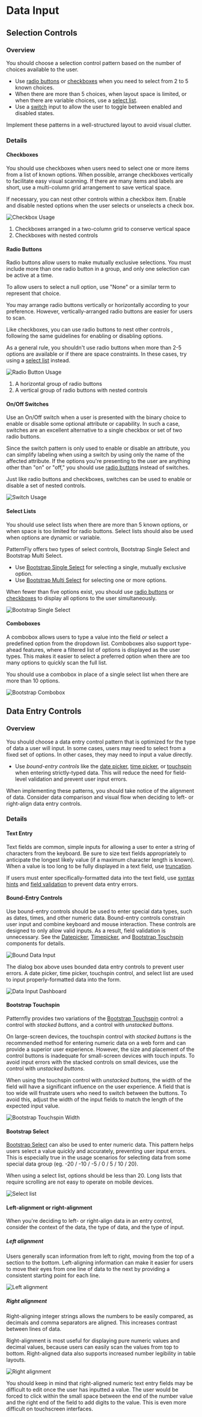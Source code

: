 # Data Input

## Selection Controls

### Overview
You should choose a selection control pattern based on the number of choices available to the user.
* Use [radio buttons](#radio-buttons) or [checkboxes](#checkboxes) when you need to select from 2 to 5 known choices.
* When there are more than 5 choices, when layout space is limited, or when there are variable choices, use a [select list](#select-lists).
* Use a [switch](#switch) input to allow the user to toggle between enabled and disabled states.

Implement these patterns in a well-structured layout to avoid visual clutter.

### Details

#### Checkboxes
You should use checkboxes when users need to select one or more items from a list of known options. When possible, arrange checkboxes vertically to facilitate easy visual scanning. If there are many items and labels are short, use a multi-column grid arrangement to save vertical space.

If necessary, you can nest other controls within a checkbox item. Enable and disable nested options when the user selects or unselects a check box.

![Checkbox Usage](img/data-input-checkboxes.png)
1. Checkboxes arranged in a two-column grid to conserve vertical space
2. Checkboxes with nested controls

#### Radio Buttons
Radio buttons allow users to make mutually exclusive selections. You must include more than one radio button in a group, and only one selection can be active at a time.

To allow users to select a null option, use "None" or a similar term to represent that choice.

You may arrange radio buttons vertically or horizontally according to your preference. However, vertically-arranged radio buttons are easier for users to scan.

Like checkboxes, you can use radio buttons to nest other controls , following the same guidelines for enabling or disabling options.

As a general rule, you shouldn't use radio buttons when more than 2-5 options are available or if there are space constraints. In these cases, try using a [select list](#select-lists) instead.

![Radio Button Usage](img/data-input-radio-buttons.png)
1. A horizontal group of radio buttons
2. A vertical group of radio buttons with nested controls

#### On/Off Switches
Use an On/Off switch when a user is presented with the binary choice to enable or disable some optional attribute or capability. In such a case, switches are an excellent alternative to a single checkbox or set of two radio buttons.

Since the switch pattern is only used to enable or disable an attribute, you can simplify labeling when using a switch by using only the name of the affected attribute. If the options you're presenting to the user are anything other than "on" or "off," you should use [radio buttons](#radio-buttons) instead of switches.

Just like radio buttons and checkboxes, switches can be used to enable or disable a set of nested controls.

![Switch Usage](img/data-input-switch.png)


#### Select Lists
You should use select lists when there are more than 5 known options, or when space is too limited for radio buttons. Select lists should also be used when options are dynamic or variable.

PatternFly offers two types of select controls, Bootstrap Single Select and Bootstrap Multi Select.
* Use [Bootstrap Single Select](#bootstrap-single-multi-select) for selecting a single, mutually exclusive option.
* Use [Bootstrap Multi Select](#bootstrap-single-multi-select) for selecting one or more options.

When fewer than five options exist, you should use [radio buttons](#radio-buttons) or [checkboxes](#checkboxes) to display all options to the user simultaneously.

![Bootstrap Single Select](img/bootstrap-single-multi-select.png)

#### Comboboxes
A combobox allows users to type a value into the field *or* select a predefined option from the dropdown list. Comboboxes also support type-ahead features, where a filtered list of options is displayed as the user types. This makes it easier to select a preferred option when there are too many options to quickly scan the full list.

You should use a combobox in place of a single select list when there are more than 10 options.

![Bootstrap Combobox](img/bootstrap-combobox.png)


## Data Entry Controls
### Overview

You should choose a data entry control pattern that is optimized for the type of data a user will input. In some cases, users may need to select from a fixed set of options. In other cases, they may need to input a value directly.
* Use *bound-entry controls* like the [date picker](#date-picker), [time picker](#time-picker), or [touchspin](#touchspin) when entering strictly-typed data. This will reduce the need for field-level validation and prevent user input errors.

When implementing these patterns, you should take notice of the alignment of data. Consider data comparison and visual flow when deciding to left- or right-align data entry controls.

### Details

#### Text Entry
Text fields are common, simple inputs for allowing a user to enter a string of characters from the keyboard. Be sure to size text fields appropriately to anticipate the longest likely value (if a maximum character length is known). When a value is too long to be fully displayed in a text field, use [truncation](http://www.patternfly.org/styles/terminology-and-wording/#_).

If users must enter specifically-formatted data into the text field, use [syntax hints](#syntax-hints) and [field validation](#field-validation) to prevent data entry errors.

#### Bound-Entry Controls
Use bound-entry controls should be used to enter special data types, such as dates, times, and other numeric data. Bound-entry controls constrain user input and combine keyboard and mouse interaction. These controls are designed to only allow valid inputs. As a result, field validation is unnecessary. See the [Datepicker](http://www.patternfly.org/pattern-library/forms-and-controls/datepicker/), [Timepicker](http://www.patternfly.org/pattern-library/forms-and-controls/timepicker/), and [Bootstrap Touchspin](http://www.patternfly.org/pattern-library/widgets/#bootstrap-touchspin) components for details.

![Bound Data Input](img/data-input-bound-controls.png)

The dialog box above uses bounded data entry controls to prevent user errors. A date picker, time picker, touchspin control, and select list are used to input properly-formatted data into the form.

![Data Input Dashboard](img/data-input-dashboard.png)

#### Bootstrap Touchspin
Patternfly provides two variations of the [Bootstrap Touchspin](http://www.patternfly.org/pattern-library/widgets/#bootstrap-touchspin) control: a control with *stacked buttons*, and a control with *unstacked buttons*.

On large-screen devices, the touchspin control with *stacked buttons* is the recommended method for entering numeric data on a web form and can provide a superior user experience. However, the size and placement of the control buttons is inadequate for small-screen devices with touch inputs. To avoid input errors with the stacked controls on small devices, use the control with *unstacked buttons*.

When using the touchspin control with *unstacked buttons*, the width of the field will have a significant influence on the user experience. A field that is too wide will frustrate users who need to switch between the buttons. To avoid this, adjust the width of the input fields to match the length of the expected input value.

![Bootstrap Touchspin Width](img/data-input-bootstrap-touchspin-width.png)

#### Bootstrap Select
[Bootstrap Select]( http://www.patternfly.org/pattern-library/widgets/#bootstrap-select) can also be used to enter numeric data. This pattern helps users select a value quickly and accurately, preventing user input errors. This is especially true in the usage scenarios for selecting data from some special data group (eg. -20 / -10 / -5 / 0 / 5 / 10 / 20).

When using a select list, options should be less than 20. Long lists that require scrolling are not easy to operate on mobile devices.

![Select list](img/data-input-select-list.png)

#### Left-alignment or right-alignment
When you're deciding to left- or right-align data in an entry control, consider the context of the data, the type of data, and the type of input.

##### Left alignment
Users generally scan information from left to right, moving from the top of a section to the bottom. Left-aligning information can make it easier for users to move their eyes from one line of data to the next by providing a consistent starting point for each line.

![Left alignment](img/left-alignment.png)

##### Right alignment
Right-aligning integer strings allows the numbers to be easily compared, as decimals and comma separators are aligned. This increases contrast between lines of data.

Right-alignment is most useful for displaying pure numeric values and decimal values, because users can easily scan the values from top to bottom. Right-aligned data also supports increased number legibility in table layouts.

![Right alignment](img/right-alignment.png)

You should keep in mind that right-aligned numeric text entry fields may be difficult to edit once the user has inputted a value. The user would be forced to click within the small space between the end of the number value and the right end of the field to add digits to the value. This is even more difficult on touchscreen interfaces.
